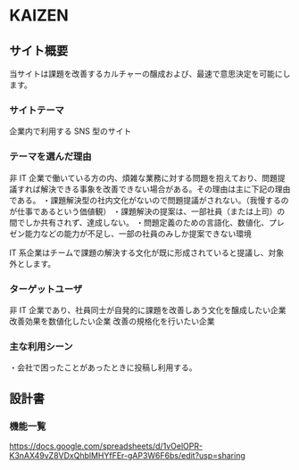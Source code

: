 # KAIZEN

## サイト概要

当サイトは課題を改善するカルチャーの醸成および、最速で意思決定を可能にします。

### サイトテーマ

企業内で利用する SNS 型のサイト

### テーマを選んだ理由

非 IT 企業で働いている方の内、煩雑な業務に対する問題を抱えており、問題提議すれば解決できる事象を改善できない場合がある。その理由は主に下記の理由である。
・課題解決型の社内文化がないので問題提議がされない。（我慢するのが仕事であるという価値観）
・課題解決の提案は、一部社員（または上司）の間でしか共有されず、達成しない。
・問題定義のための言語化、数値化、プレゼン能力などの能力が不足し、一部の社員のみしか提案できない環境

IT 系企業はチームで課題の解決する文化が既に形成されていると提議し、対象外とします。

### ターゲットユーザ

非 IT 企業であり、社員同士が自発的に課題を改善しあう文化を醸成したい企業
改善効果を数値化したい企業
改善の規格化を行いたい企業

### 主な利用シーン

・会社で困ったことがあったときに投稿し利用する。

## 設計書

### 機能一覧

https://docs.google.com/spreadsheets/d/1vOelOPR-K3nAX49vZ8VDxQhblMHYfFEr-gAP3W6F6bs/edit?usp=sharing
